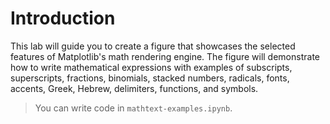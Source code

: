 # Introduction

This lab will guide you to create a figure that showcases the selected features of Matplotlib's math rendering engine. The figure will demonstrate how to write mathematical expressions with examples of subscripts, superscripts, fractions, binomials, stacked numbers, radicals, fonts, accents, Greek, Hebrew, delimiters, functions, and symbols.

> You can write code in `mathtext-examples.ipynb`.
